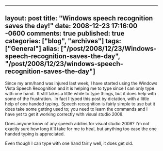   ---
  layout: post
  title: "Windows speech recognition saves the day!"
  date: 2008-12-23 17:16:00 -0600
  comments: true
  published: true
  categories: ["blog", "archives"]
  tags: ["General"]
  alias: ["/post/2008/12/23/Windows-speech-recognition-saves-the-day", "/post/2008/12/23/windows-speech-recognition-saves-the-day"]
  ---
<!-- more -->
<p>
Since my arm/hand was injured last week, I have started using the Windows Vista Speech Recognition and it is helping me to type since I can only type with one hand.&nbsp; It still takes a little while to type things, but it does help with some of the frustration.&nbsp; In fact I typed this post by dictation, with a little help of one handed typing.&nbsp; Speech recognition is fairly simple to use but it does take some getting used to; you need to learn the commands and I have yet to get it working correctly with visual studio 2008.
</p>
<p>
Does anyone know of any speech addins for visual studio 2008? I&#39;m not exactly sure how long it&#39;ll take for me to heal, but anything too ease the one handed typing is appreciated.
</p>
<p>
Even though I can type with one hand fairly well, it does get old. 
</p>
